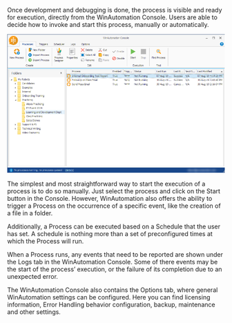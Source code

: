 Once development and debugging is done, the process is visible and ready for execution, directly from the WinAutomation Console.  Users are able to decide how to invoke and start this process, manually or automatically.

![console](..\media\console.png)

The simplest and most straightforward way to start the execution of a process is to do so manually. Just select the process and click on the Start button in the Console. However, WinAutomation also offers the ability to trigger a Process on the occurrence of a specific event, like the creation of a file in a folder. 

Additionally, a Process can be executed based on a Schedule that the user has set. A schedule is nothing more than a set of preconfigured times at which the Process will run.

When a Process runs, any events that need to be reported are shown under the Logs tab in the WinAutomation Console. Some of there events may be the start of the process’ execution, or the failure of its completion due to an unexpected error.

The WinAutomation Console also contains the Options tab, where general WinAutomation settings can be configured. Here you can find licensing information, Error Handling behavior configuration, backup, maintenance and other settings.
